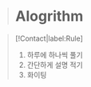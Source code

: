 > # <i class="fas fa-file-code fa-fw"></i> **Alogrithm**

> [!Contact|label:Rule]
>
> 1. 하루에 하나씩 풀기
> 2. 간단하게 설명 적기
> 3. 화이팅
